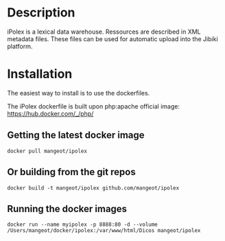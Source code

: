 Description
=============

iPolex is a lexical data warehouse. Ressources are described in XML metadata files.
These files can be used for automatic upload into the Jibiki platform.

Installation
=============

The easiest way to install is to use the dockerfiles.

The iPolex dockerfile is built upon php:apache official image: https://hub.docker.com/_/php/

Getting the latest docker image
-------------
    docker pull mangeot/ipolex

Or building from the git repos
-------------
    docker build -t mangeot/ipolex github.com/mangeot/ipolex

Running the docker images
-------------
    docker run --name myipolex -p 8888:80 -d --volume /Users/mangeot/docker/ipolex:/var/www/html/Dicos mangeot/ipolex

